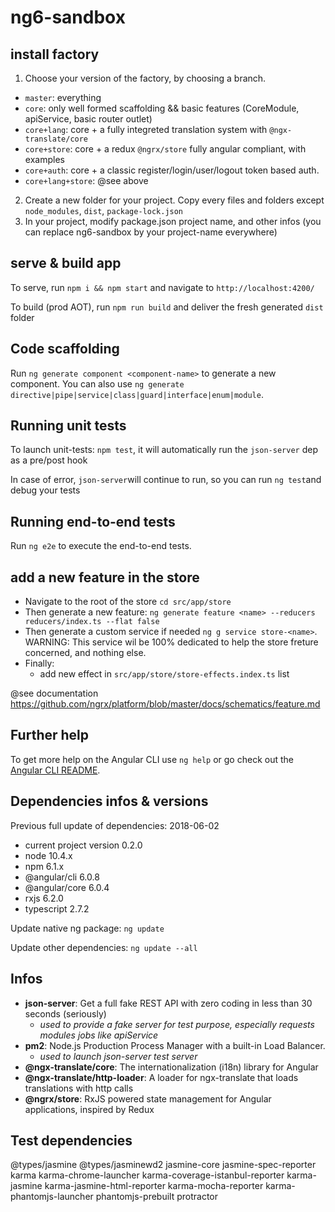 # ng6-sandbox

## install factory
1. Choose your version of the factory, by choosing a branch.
  -  `master`: everything
  -  `core`: only well formed scaffolding && basic features (CoreModule, apiService, basic router outlet)
  -  `core+lang`: core + a fully integreted translation system with `@ngx-translate/core`
  -  `core+store`: core + a redux `@ngrx/store` fully angular compliant, with examples 
  -  `core+auth`: core + a classic register/login/user/logout token based auth.
  -  `core+lang+store`: @see above 
2. Create a new folder for your project. Copy every files and folders except `node_modules`, `dist`, `package-lock.json`
3. In your project, modify package.json project name, and other infos (you can replace ng6-sandbox by your project-name everywhere)

## serve & build app

To serve, run `npm i && npm start` and navigate to `http://localhost:4200/`

To build (prod AOT), run `npm run build` and deliver the fresh generated `dist` folder

## Code scaffolding

Run `ng generate component <component-name>` to generate a new component. You can also use `ng generate directive|pipe|service|class|guard|interface|enum|module`.

## Running unit tests

To launch unit-tests: `npm test`, it will automatically run the `json-server` dep as a pre/post hook 

In case of error, `json-server`will continue to run, so you can run `ng test`and debug your tests

## Running end-to-end tests

Run `ng e2e` to execute the end-to-end tests.

## add a new feature in the store

* Navigate to the root of the store `cd src/app/store`
* Then generate a new feature: `ng generate feature <name> --reducers reducers/index.ts --flat false`
* Then generate a custom service if needed `ng g service store-<name>`. 
WARNING: This service wil be 100% dedicated to help the store freture concerned, and nothing else.
* Finally:
  - add new effect in `src/app/store/store-effects.index.ts` list 

@see documentation  https://github.com/ngrx/platform/blob/master/docs/schematics/feature.md

## Further help

To get more help on the Angular CLI use `ng help` or go check out the [Angular CLI README](https://github.com/angular/angular-cli/blob/master/README.md).

## Dependencies infos & versions

Previous full update of dependencies: 2018-06-02

* current project version 0.2.0
* node 10.4.x
* npm 6.1.x
* @angular/cli 6.0.8
* @angular/core 6.0.4
* rxjs 6.2.0
* typescript 2.7.2

Update native ng package: `ng update`

Update other dependencies: `ng update --all`

## Infos
* **json-server**: Get a full fake REST API with zero coding in less than 30 seconds (seriously)
  - _used to provide a fake server for test purpose, especially requests modules jobs like apiService_
* **pm2**: Node.js Production Process Manager with a built-in Load Balancer.
  - _used to launch json-server test server_
* **@ngx-translate/core**: The internationalization (i18n) library for Angular
* **@ngx-translate/http-loader**: A loader for ngx-translate that loads translations with http calls
* **@ngrx/store**: RxJS powered state management for Angular applications, inspired by Redux

## Test dependencies

@types/jasmine @types/jasminewd2 jasmine-core jasmine-spec-reporter karma karma-chrome-launcher karma-coverage-istanbul-reporter karma-jasmine karma-jasmine-html-reporter karma-mocha-reporter karma-phantomjs-launcher phantomjs-prebuilt protractor 